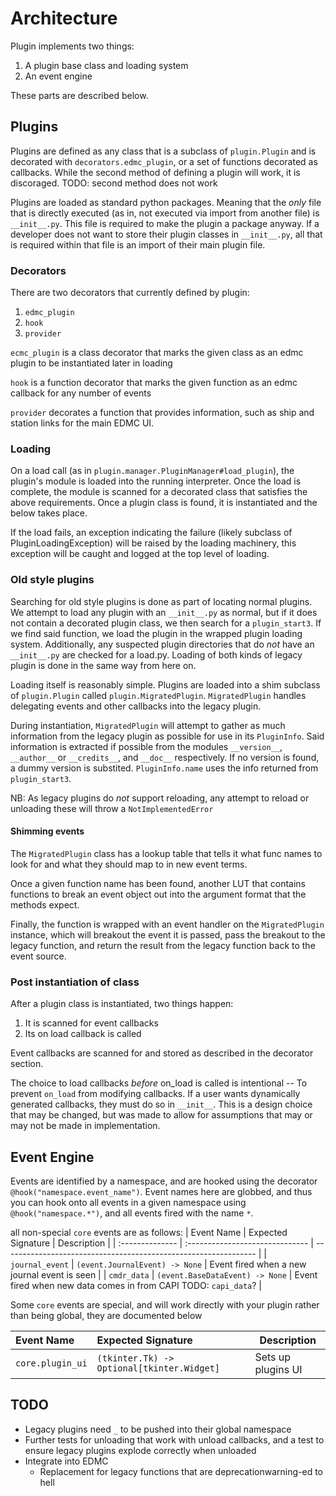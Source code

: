 # Architecture

Plugin implements two things:

1. A plugin base class and loading system
2. An event engine

These parts are described below.

## Plugins

Plugins are defined as any class that is a subclass of `plugin.Plugin` and is decorated with `decorators.edmc_plugin`,
or a set of functions decorated as callbacks. While the second method of defining a plugin will work, it is discoraged.
TODO: second method does not work

Plugins are loaded as standard python packages. Meaning that the _only_ file that is directly executed (as in,
not executed via import from another file) is `__init__.py`. This file is required to make the plugin a package anyway.
If a developer does not want to store their plugin classes in `__init__.py`, all that is required within that file is
an import of their main plugin file.

### Decorators

There are two decorators that currently defined by plugin:

1. `edmc_plugin`
2. `hook`
3. `provider`

`ecmc_plugin` is a class decorator that marks the given class as an edmc plugin to be instantiated later in loading

`hook` is a function decorator that marks the given function as an edmc callback for any number of events

`provider` decorates a function that provides information, such as ship and station links for the main EDMC UI.

### Loading

On a load call (as in `plugin.manager.PluginManager#load_plugin`), the plugin's module is loaded into the running
interpreter. Once the load is complete, the module is scanned for a decorated class that satisfies the above requirements.
Once a plugin class is found, it is instantiated and the below takes place.

If the load fails, an exception indicating the failure (likely subclass of PluginLoadingException) will be raised by the
loading machinery, this exception will be caught and logged at the top level of loading.

### Old style plugins

Searching for old style plugins is done as part of locating normal plugins. We attempt to load any plugin with an
`__init__.py` as normal, but if it does not contain a decorated plugin class, we then search for a `plugin_start3`.
If we find said function, we load the plugin in the wrapped plugin loading system. Additionally, any suspected plugin
directories that do _not_ have an `__init__.py` are checked for a load.py. Loading of both kinds of legacy plugin
is done in the same way from here on.

Loading itself is reasonably simple. Plugins are loaded into a shim subclass of `plugin.Plugin` called
`plugin.MigratedPlugin`. `MigratedPlugin` handles delegating events and other callbacks into the legacy plugin.

During instantiation, `MigratedPlugin` will attempt to gather as much information from the legacy plugin as possible for
use in its `PluginInfo`. Said information is extracted if possible from the modules `__version__`,
`__author__` or `__credits__`, and `__doc__` respectively. If no version is found, a dummy version is substited.
`PluginInfo.name` uses the info returned from `plugin_start3`.

NB: As legacy plugins do _not_ support reloading, any attempt to reload or unloading these will throw a
`NotImplementedError`

#### Shimming events

The `MigratedPlugin` class has a lookup table that tells it what func names to look
for and what they should map to in new event terms.

Once a given function name has been found, another LUT that contains functions to break
an event object out into the argument format that the methods expect.

Finally, the function is wrapped with an event handler on the `MigratedPlugin` instance,
which will breakout the event it is passed, pass the breakout to the legacy function, and return the result from the legacy function back to the event source.

### Post instantiation of class

After a plugin class is instantiated, two things happen:

1. It is scanned for event callbacks
2. Its on load callback is called

Event callbacks are scanned for and stored as described in the decorator section.

The choice to load callbacks _before_ on_load is called is intentional -- To prevent `on_load` from modifying callbacks.
If a user wants dynamically generated callbacks, they must do so in `__init__`. This is a design choice that may be
changed, but was made to allow for assumptions that may or may not be made in implementation.

## Event Engine

Events are identified by a namespace, and are hooked using the decorator `@hook("namespace.event_name")`.
Event names here are globbed, and thus you can hook onto all events in a given namespace using `@hook("namespace.*")`,
and all events fired with the name `*`.

all non-special `core` events are as follows:
| Event Name      | Expected Signature              | Description                                                     |
| :-------------- | :------------------------------ | --------------------------------------------------------------- |
| `journal_event` | `(event.JournalEvent) -> None`  | Event fired when a new journal event is seen                    |
| `cmdr_data`     | `(event.BaseDataEvent) -> None` | Event fired when new data comes in from CAPI TODO: `capi_data`? |

Some `core` events are special, and will work directly with your plugin rather than
being global, they are documented below

| Event Name       | Expected Signature                         | Description        |
| :--------------- | :----------------------------------------- | ------------------ |
| `core.plugin_ui` | `(tkinter.Tk) -> Optional[tkinter.Widget]` | Sets up plugins UI |

## TODO

- Legacy plugins need `_` to be pushed into their global namespace
- Further tests for unloading that work with unload callbacks, and a test to ensure legacy plugins explode correctly
  when unloaded
- Integrate into EDMC
  - Replacement for legacy functions that are deprecationwarning-ed to hell
